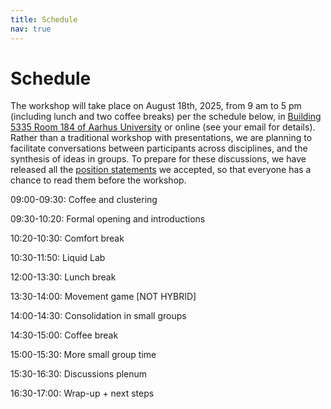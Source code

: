 ```yaml
---
title: Schedule
nav: true
---
```


# Schedule

The workshop will take place on August 18th, 2025, from 9 am to 5 pm (including lunch and two coffee breaks) per the schedule below, in [Building 5335 Room 184 of Aarhus University](https://international.au.dk/about/contact-and-visitors-service) or online (see your email for details).
Rather than a traditional workshop with presentations, we are planning to facilitate conversations between participants across disciplines, and the synthesis of ideas in groups.
To prepare for these discussions, we have released all the [position statements](/papers) we accepted, so that everyone has a chance to read them before the workshop.

09:00-09:30: Coffee and clustering

09:30-10:20: Formal opening and introductions

10:20-10:30: Comfort break

10:30-11:50: Liquid Lab

12:00-13:30: Lunch break

13:30-14:00: Movement game [NOT HYBRID]

14:00-14:30: Consolidation in small groups

14:30-15:00: Coffee break

15:00-15:30: More small group time

15:30-16:30: Discussions plenum

16:30-17:00: Wrap-up + next steps
